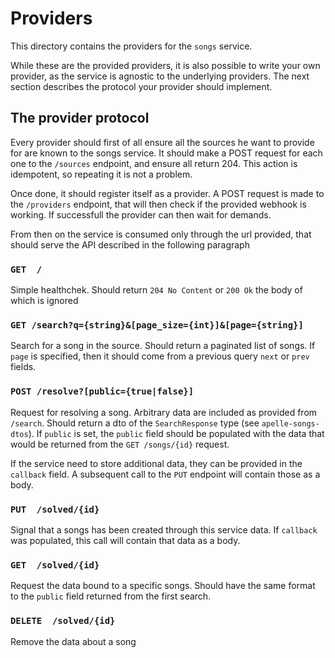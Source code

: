 # Providers

This directory contains the providers for the `songs` service.

While these are the provided providers, it is also possible to write your own
provider, as the service is agnostic to the underlying providers. The next
section describes the protocol your provider should implement.

## The provider protocol

Every provider should first of all ensure all the sources he want to provide for
are known to the songs service. It should make a POST request for each one to
the `/sources` endpoint, and ensure all return 204. This action is idempotent,
so repeating it is not a problem.

Once done, it should register itself as a provider. A POST request is made to
the `/providers` endpoint, that will then check if the provided webhook is
working. If successfull the provider can then wait for demands.

From then on the service is consumed only through the url provided, that should
serve the API described in the following paragraph

### `GET  /`
Simple healthchek. Should return `204 No Content` or `200 Ok` the body of which
is ignored

### `GET /search?q={string}&[page_size={int}]&[page={string}]`
Search for a song in the source. Should return a paginated list of songs. If
`page` is specified, then it should come from a previous query `next` or `prev`
fields.

### `POST /resolve?[public={true|false}]`
Request for resolving a song. Arbitrary data are included as provided from
`/search`. Should return a dto of the `SearchResponse` type (see
`apelle-songs-dtos`). If `public` is set, the `public` field should be populated
with the data that would be returned from the `GET /songs/{id}` request.

If the service need to store additional data, they can be provided in the
`callback` field. A subsequent call to the `PUT` endpoint will contain those as
a body.

### `PUT  /solved/{id}`
Signal that a songs has been created through this service data. If `callback`
was populated, this call will contain that data as a body.

### `GET  /solved/{id}`
Request the data bound to a specific songs. Should have the same format to the
`public` field returned from the first search. 

### `DELETE  /solved/{id}`
Remove the data about a song